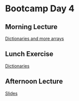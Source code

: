 # Bootcamp Day 4


## Morning Lecture

[Dictionaries and more arrays](https://docs.google.com/presentation/d/1SwZgNAlrVPOhxUe63J75qV3UEstvwKB5GK-JiEiBeCs/edit#slide=id.p)

## Lunch Exercise 

[Dictionaries](../assignments/bootcamp/dictionaries/assignment/index.md)

## Afternoon Lecture
[Slides](https://docs.google.com/presentation/d/1S_cQxSfdBpt2lYqX-6s1m1tDnwEFhcvoVLcqY3W4ch0/)

<!--

## Afternoon

[Linear Regression](../assignments/bootcamp/linear_regression/assignment/index.md)

## Daily Reflection

Please fill out [this survey](https://forms.gle/qyzDdwYqraEjBTzE9) today at the end of class. 

-->
